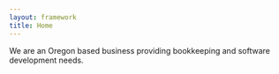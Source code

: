 ```yaml
---
layout: framework
title: Home
---
```


We are an Oregon based business providing bookkeeping and software development needs.
